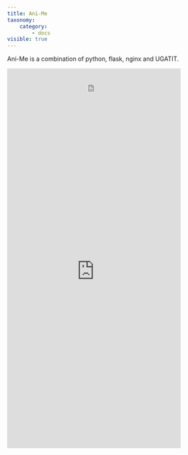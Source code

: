 ```yaml
---
title: Ani-Me
taxonomy:
    category:
        - docs
visible: true
---
```


Ani-Me is a combination of python, flask, nginx and UGATIT.

<iframe src="http://ohrly.net/" height="80" width="80%" frameborder="0"></iframe>
<iframe src="http://anime.ohrly.net/" height="800" width="80%"frameborder="0"></iframe>